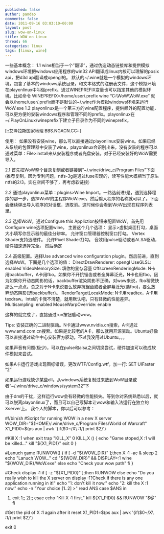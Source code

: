 ```yaml
---
published: false
author: pandao
comments: false
date: 2011-09-16 03:03:10+00:00
layout: post
slug: wow-on-linux
title: WOW on Linux
thread: 66
categories: linux
tags: [linux, wine]
---
```


一些基本概念：
1.1 wine相当于一个”翻译”，通过伪造动态链接库和提供模拟windows环境把windows应用程序的win32 API翻译成linux内核可以理解的posix api，把d3d api翻译成opengl的。
默认的~/.wine就是一个模拟的windows环境，包含了基本的windows系统目录，和文本格式的注册表文件，这个模拟环境在playonlinux中叫做prefix。通过WINEPREFIX变量也可以指定其他的模拟环境。比如命令
WINEPREFIX=/home/user/.prefix wine “C:\WoW\WoW.exe”
就会以/home/user/.prefix而不是默认的~/.wine作为模拟windows环境来运行WoW.exe
1.2 playonlinux是一个第三方的wine配置程序，提供额外的配置功能，可以更方便的安装windows程序和管理不同的prefix。playonlinux在~/.PlayOnLinux/wineprefix下建立子目录作为不同的wineprefix。

[::艾泽拉斯国家地理 BBS.NGACN.CC::]

使用：
如果没有安装wine，那么可以直接通过playonlinux安装wine。如果已经从系统的包管理器中安装了wine，playonlinux会识别出来。没有安装的程序可以通过菜单：File>install来从安装程序或者光盘安装。对于已经安装好的WoW需要导入。

2.1 首先把WoW整个目录复制或者链接到”~/.wine/drive_c/Program Files”下面(推荐复制，因为专利问题，ntfs-3g是通过fuse实现的，读写性能大概相当于原生ntfs的2/3。实在空间不够了，再考虑软链接)

2.2 通过playonlinux菜单：plugins>Wine Import。一路选前进/是，遇到选择程序的那一步，选择WoW的主程序WoW.exe。然后输入程序的名称就可以了。下面会继续弹出导入程序的对话框，选取消。这时候你会看到WoW出现在程序列表里。

2.3 选择WoW，通过Configure this Appliction按钮来配置WoW。首先用Configure wine选项配置wine。
主要这个几个选项：
显示>虚拟桌面打勾，桌面大小填写你显示器的最佳分辨率。
允许窗口管理器控制窗口打勾。
Vertex Shader支持选硬件。
允许Pixel Shader打勾。
音效用pulse驱动或者ALSA驱动，硬件加速选择完全。
然后确定

2.4 高级配置。选择Use advanced wine configuration plugin。然后前进，直到选择WoW。下面是几个选项的值：
DirectDrawRenderer: opengl
UseGLSL: enabled
VideoMemorySize: 填你的显存容量
OffscreenRenderingMode: N卡用backbuffer，A卡用fbo。如果你不开抗锯齿或者全屏幕泛光，N卡也用fbo，因为如果你开动态阴影的话，backbuffer渲染阴影不正确，对wow来说，fbo稍微快那么一点点。总之对于N卡来说要么放弃抗锯齿或者全屏幕泛光(选fbo)，要么放弃动态阴影(选backbuffer)。
RenderTargetLocakMode: N卡用readtex，A卡用texdraw。Intel的卡我不清楚，就用默认吧，只有轻微的性能差异。
Multisampling: enabled
MouseWarpOverride: enable

这样的就完成了，直接通过run按钮启动wow。

Tips:
安装正确的二进制驱动。N卡通过www.nvidia.cn搜索，A卡通过www.amd.com.cn搜索。如果是比较老的A卡，那么就用开源驱动。Ubuntu好像可以直接通过软件中心安装官方驱动，不过我没用过Ubuntu。。。

如果声音有问题(极少)，可以在pulse和alsa之间切换尝试，硬件加速可以改成软件模拟来尝试。

如果A卡运行游戏出现图标错误，更改WTF/Config.wtf，加一行: SET UIFaster “2”

如果运行游戏缺少某些dll，从windows系统复制过来放到WoW目录或者”~/.wine/drive_c/windows/system32”下

由于dm的干扰，这样运行wow会有轻微的性能损失。等到你对系统熟悉以后，就可以脱离playonlinux了，而且可以自己写脚本让wow和输入法运行在独立的Xserver上。
我个人的脚本，你以后可以参考：


#!/bin/sh
#Script for running WOW in a new X server
WOW_DIR="${HOME}/.wine/drive_c/Program Files/World of Warcraft"
X1_PID0=$(ps aux | awk '{if($0~/X\ \:1/) print $2}')

#Kill X :1 when exit
trap "KILL_X" 0
KILL_X () {
echo "Game stoped,X :1 will be killed..."
kill "${X1_PID1}"
exit 0
}

#Lanuch game
RUNWOW() {
if [ -d "${WOW_DIR}" ];then
X :1 -ac &
sleep 2
echo "Lanuch WOW..."
cd "${WOW_DIR}" &&
DISPLAY=:1 wine "${WOW_DIR}/WoW.exe" 
else 
echo "Check your wow path"
fi
}

#Check display :1
if [ -z "${X1_PID0}" ];then
RUNWOW
else
echo "Do you really wish to kill the X server on display :1?Check if there is any one application running in it!"
echo "1: don't kill it now."
echo "2: kill the X :1 now."
echo -n "Your choice [1..2] >"
read ANS
case $ANS in
1) exit 1;;
2);;
esac
echo "Kill X :1 first."
kill ${X1_PID0} &&
RUNWOW "$@"
fi

#Get the pid of X :1 again after it reset
X1_PID1=$(ps aux | awk '{if($0~/X\ \:1/) print $2}')

exit 0

